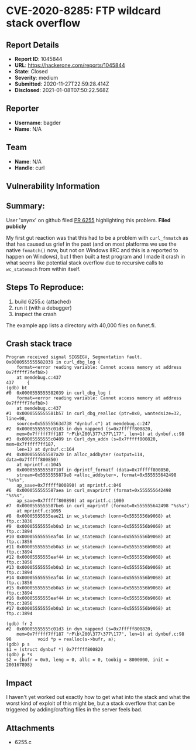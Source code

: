 # CVE-2020-8285: FTP wildcard stack overflow

## Report Details
- **Report ID**: 1045844
- **URL**: https://hackerone.com/reports/1045844
- **State**: Closed
- **Severity**: medium
- **Submitted**: 2020-11-27T22:59:28.414Z
- **Disclosed**: 2021-01-08T07:50:22.568Z

## Reporter
- **Username**: bagder
- **Name**: N/A

## Team
- **Name**: N/A
- **Handle**: curl

## Vulnerability Information
## Summary:

User 'xnynx' on github filed [PR 6255](https://github.com/curl/curl/issues/6255) highlighting this problem. **Filed publicly**

My first gut reaction was that this had to be a problem with `curl_fnmatch` as that has caused us grief in the past (and on most platforms we use the native `fnmatch()` now, but not on Windows IIRC and this is a reported to happen on Windows), but I then built a test program and I made it crash in what seems like potential stack overflow due to recursive calls to `wc_statemach` from within itself.

## Steps To Reproduce:

  1. build 6255.c (attached)
  1. run it (with a debugger)
  1. inspect the crash

The example app lists a directory with 40,000 files on funet.fi.

## Crash stack trace
~~~
Program received signal SIGSEGV, Segmentation fault.
0x0000555555582039 in curl_dbg_log (
    format=<error reading variable: Cannot access memory at address 0x7fffff7fefb8>)
    at memdebug.c:437
437     {
(gdb) bt
#0  0x0000555555582039 in curl_dbg_log (
    format=<error reading variable: Cannot access memory at address 0x7fffff7fefb8>)
    at memdebug.c:437
#1  0x0000555555581b57 in curl_dbg_realloc (ptr=0x0, wantedsize=32, line=98, 
    source=0x55555563d738 "dynbuf.c") at memdebug.c:247
#2  0x00005555555c01d3 in dyn_nappend (s=0x7fffff800820, 
    mem=0x7fffff7ff187 "rP\b\200\377\377\177", len=1) at dynbuf.c:98
#3  0x00005555555c0409 in Curl_dyn_addn (s=0x7fffff800820, mem=0x7fffff7ff187, 
    len=1) at dynbuf.c:164
#4  0x0000555555587a20 in alloc_addbyter (output=114, data=0x7fffff800850)
    at mprintf.c:1045
#5  0x000055555558710f in dprintf_formatf (data=0x7fffff800850, 
    stream=0x5555555879e8 <alloc_addbyter>, format=0x555555642498 "%s%s", 
    ap_save=0x7fffff800890) at mprintf.c:846
#6  0x0000555555587aea in curl_mvaprintf (format=0x555555642498 "%s%s", 
    ap_save=0x7fffff800890) at mprintf.c:1080
#7  0x0000555555587be6 in curl_maprintf (format=0x555555642498 "%s%s")
    at mprintf.c:1095
#8  0x00005555555eae21 in wc_statemach (conn=0x5555556b9068) at ftp.c:3836
#9  0x00005555555eb0a3 in wc_statemach (conn=0x5555556b9068) at ftp.c:3894
#10 0x00005555555eaf44 in wc_statemach (conn=0x5555556b9068) at ftp.c:3856
#11 0x00005555555eb0a3 in wc_statemach (conn=0x5555556b9068) at ftp.c:3894
#12 0x00005555555eaf44 in wc_statemach (conn=0x5555556b9068) at ftp.c:3856
#13 0x00005555555eb0a3 in wc_statemach (conn=0x5555556b9068) at ftp.c:3894
#14 0x00005555555eaf44 in wc_statemach (conn=0x5555556b9068) at ftp.c:3856
#15 0x00005555555eb0a3 in wc_statemach (conn=0x5555556b9068) at ftp.c:3894
#16 0x00005555555eaf44 in wc_statemach (conn=0x5555556b9068) at ftp.c:3856
#17 0x00005555555eb0a3 in wc_statemach (conn=0x5555556b9068) at ftp.c:3894

(gdb) fr 2
#2  0x00005555555c01d3 in dyn_nappend (s=0x7fffff800820, 
    mem=0x7fffff7ff187 "rP\b\200\377\377\177", len=1) at dynbuf.c:98
98          void *p = realloc(s->bufr, a);
(gdb) p s
$1 = (struct dynbuf *) 0x7fffff800820
(gdb) p *s
$2 = {bufr = 0x0, leng = 0, allc = 0, toobig = 8000000, init = 200167898}
~~~

## Impact

I haven't yet worked out exactly how to get what into the stack and what the worst kind of exploit of this might be, but a stack overflow that can be triggered by adding/crafting files in the server feels bad.

## Attachments
- 6255.c
